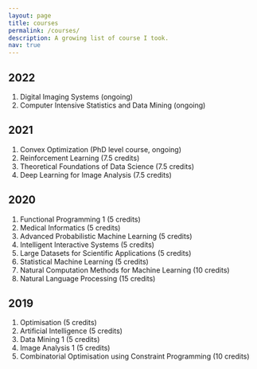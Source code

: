 ```yaml
---
layout: page
title: courses
permalink: /courses/
description: A growing list of course I took.
nav: true
---
```


<div class="publications">
  <h2 class="year">2022</h2>
  <ol class="bibliography">
    <li>Digital Imaging Systems (ongoing)</li>
    <li>Computer Intensive Statistics and Data Mining (ongoing)</li>
  </ol>
</div>

<div class="publications">
  <h2 class="year">2021</h2>
  <ol class="bibliography">
    <li>Convex Optimization (PhD level course, ongoing)</li>
    <li>Reinforcement Learning (7.5 credits)</li>
    <li>Theoretical Foundations of Data Science (7.5 credits)</li>
    <li>Deep Learning for Image Analysis (7.5 credits)</li>
  </ol>
</div>

<div class="publications">
  <h2 class="year">2020</h2>
  <ol class="bibliography">
    <li>Functional Programming 1 (5 credits)</li>
    <li>Medical Informatics (5 credits)</li>
    <li>Advanced Probabilistic Machine Learning (5 credits)</li>
    <li>Intelligent Interactive Systems (5 credits)</li>
    <li>Large Datasets for Scientific Applications (5 credits)</li>
    <li>Statistical Machine Learning (5 credits)</li>
    <li>Natural Computation Methods for Machine Learning (10 credits)</li>
    <li>Natural Language Processing (15 credits)</li>
  </ol>
</div>

<div class="publications">
  <h2 class="year">2019</h2>
  <ol class="bibliography">
    <li>Optimisation (5 credits)</li>
    <li>Artificial Intelligence (5 credits)</li>
    <li>Data Mining 1 (5 credits)</li>
    <li>Image Analysis 1 (5 credits)</li>
    <li>Combinatorial Optimisation using Constraint Programming (10 credits)</li>
  </ol>
</div>

